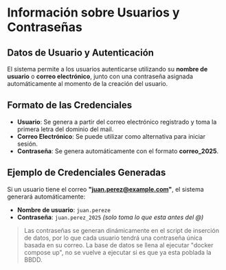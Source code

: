 # Información sobre Usuarios y Contraseñas

## Datos de Usuario y Autenticación
El sistema permite a los usuarios autenticarse utilizando su **nombre de usuario** o **correo electrónico**, junto con una contraseña asignada automáticamente al momento de la creación del usuario.

## Formato de las Credenciales

- **Usuario**: Se genera a partir del correo electrónico registrado y toma la primera letra del dominio del mail.
- **Correo Electrónico**: Se puede utilizar como alternativa para iniciar sesión.
- **Contraseña**: Se genera automáticamente con el formato **correo_2025**.

## Ejemplo de Credenciales Generadas
Si un usuario tiene el correo **"juan.perez@example.com"**, el sistema generará automáticamente:

- **Nombre de usuario**: `juan.pereze`
- **Contraseña**: `juan.perez_2025` *(solo toma lo que esta antes del @)*

> Las contraseñas se generan dinámicamente en el script de inserción de datos, por lo que cada usuario tendrá una contraseña única basada en su correo.
> La base de datos se llena al ejecutar "docker compose up", no se vuelve a ejecutar si es que ya esta poblada la BBDD.


